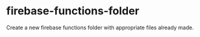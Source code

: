 # firebase-functions-folder
Create a new firebase functions folder with appropriate files already made. 
